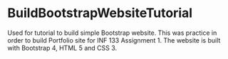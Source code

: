 # BuildBootstrapWebsiteTutorial
Used for tutorial to build simple Bootstrap website. This was practice in order to build Portfolio site for INF 133 Assignment 1.
The website is built with Bootstrap 4, HTML 5 and CSS 3.
